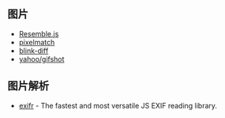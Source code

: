 ## 图片

- [Resemble.js](https://github.com/HuddleEng/Resemble.js)
- [pixelmatch](https://github.com/mapbox/pixelmatch)
- [blink-diff](https://github.com/yahoo/blink-diff)
- [yahoo/gifshot](https://github.com/yahoo/gifshot)

## 图片解析

- [exifr](https://github.com/MikeKovarik/exifr) - The fastest and most versatile JS EXIF reading library.
